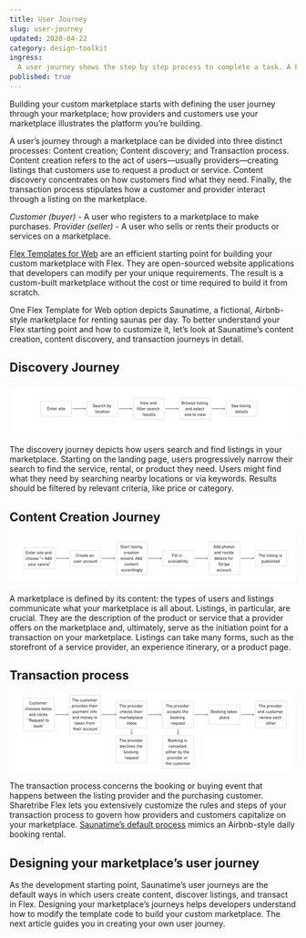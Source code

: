 ```yaml
---
title: User Journey
slug: user-journey
updated: 2020-04-22
category: design-toolkit
ingress:
  A user journey shows the step by step process to complete a task. A Flex user journey communicates how users will use your marketplace.
published: true
---
```


Building your custom marketplace starts with defining the user journey
through your marketplace; how providers and customers use your
marketplace illustrates the platform you’re building.

A user’s journey through a marketplace can be divided into three
distinct processes: Content creation; Content discovery; and Transaction
process. Content creation refers to the act of users—usually
providers—creating listings that customers use to request a product or
service. Content discovery concentrates on how customers find what they
need. Finally, the transaction process stipulates how a customer and
provider interact through a listing on the marketplace.

*Customer (buyer)* - A user who registers to a marketplace to make
purchases.
*Provider (seller)* - A user who sells or rents their products
or services on a marketplace.

[Flex Templates for Web](/background/concepts/#flex-templates-for-web-ftw)
are an efficient starting point for building your custom marketplace
with Flex. They are open-sourced website applications that developers
can modify per your unique requirements. The result is a custom-built
marketplace without the cost or time required to build it from scratch.

One Flex Template for Web option depicts Saunatime, a fictional,
Airbnb-style marketplace for renting saunas per day. To better
understand your Flex starting point and how to customize it, let’s look
at Saunatime’s content creation, content discovery, and transaction
journeys in detail.

## Discovery Journey

![Content Creation Journey](./discovery-journey.png)

The discovery journey depicts how users search and find listings in your
marketplace. Starting on the landing page, users progressively narrow
their search to find the service, rental, or product they need. Users
might find what they need by searching nearby locations or via keywords.
Results should be filtered by relevant criteria, like price or category.

<discoverycarousel title="Discovery journey">

</discoverycarousel>

## Content Creation Journey

![Content Creation Journey](./content-creation-journey.png)

A marketplace is defined by its content: the types of users and listings
communicate what your marketplace is all about. Listings, in particular,
are crucial. They are the description of the product or service that a
provider offers on the marketplace and, ultimately, serve as the
initiation point for a transaction on your marketplace. Listings can
take many forms, such as the storefront of a service provider, an
experience itinerary, or a product page.

<contentcreationcarousel title="Content creation journey">

</contentcreationcarousel>

## Transaction process

![Content Creation Journey](./transaction-process.png)

The transaction process concerns the booking or buying event that
happens between the listing provider and the purchasing customer.
Sharetribe Flex lets you extensively customize the rules and steps of
your transaction process to govern how providers and customers
capitalize on your marketplace.
[Saunatime’s default process](https://www.sharetribe.com/docs/background/transaction-process/)
mimics an Airbnb-style daily booking rental.

<transactionprocesscarousel title="Transaction process">

</transactionprocesscarousel>

## Designing your marketplace’s user journey

As the development starting point, Saunatime’s user journeys are the
default ways in which users create content, discover listings, and
transact in Flex. Designing your marketplace’s journeys helps developers
understand how to modify the template code to build your custom
marketplace. The next article guides you in creating your own user
journey.
